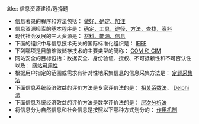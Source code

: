 title:: 信息资源建设/选择题

- 信息著录的程序和方法包括： <ins>做好、确定、加注</ins>
- 信息资源检索的基本程序是： <ins>确定、工具、途径、方法、查找、资料</ins>
- 现代社会发展的三大资源是： <ins>材料、能源、信息</ins>
- 下面的组织中与信息技术无关的国际标准化组织是： <ins>IEEF</ins>
- 下列哪项是目前缩微储存技术的主要类型的简称： <ins>COM 和 CIM</ins>
- 网站安全的目标包括：数据安全、身份验证、授权、不可抵赖性和不可否认性以及： <ins>网站可用性</ins>
- 根据用户指定的范围或需求有针对性地采集信息的信息采集方法是： <ins>定题采集法</ins>
- 下面信息系统经济效益的评价方法是专家评价法的是： <ins>相关系数法</ins>、 <ins>Delphi 法</ins>
- 下面信息系统经济效益的评价方法是数学评价法的是： <ins>层次分析法</ins>
- 将信息分为自然信息和社会信息是按照以下哪种方式划分的： <ins>作用机制</ins>
-
